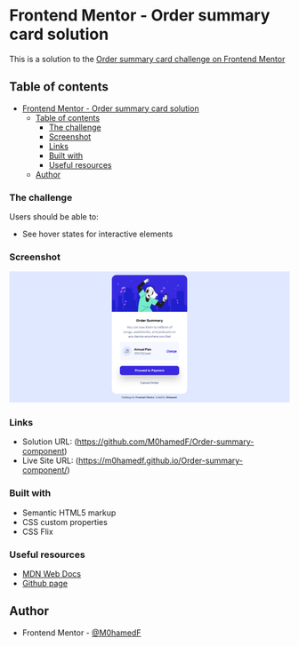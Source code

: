 # Frontend Mentor - Order summary card solution
This is a solution to the [Order summary card challenge on Frontend Mentor](https://www.frontendmentor.io/challenges/order-summary-component-QlPmajDUj)

## Table of contents
- [Frontend Mentor - Order summary card solution](#frontend-mentor---order-summary-card-solution)
  - [Table of contents](#table-of-contents)
    - [The challenge](#the-challenge)
    - [Screenshot](#screenshot)
    - [Links](#links)
    - [Built with](#built-with)
    - [Useful resources](#useful-resources)
  - [Author](#author)
 

### The challenge
Users should be able to:
- See hover states for interactive elements

### Screenshot
![Order-summary-component](images/Screenshot.png)

### Links
- Solution URL: (https://github.com/M0hamedF/Order-summary-component)
- Live Site URL: (https://m0hamedf.github.io/Order-summary-component/)

### Built with
- Semantic HTML5 markup
- CSS custom properties
- CSS Flix

### Useful resources
- [MDN Web Docs](https://developer.mozilla.org/en-US/) 
- [Github page](https://yoksel.github.io/flex-cheatsheet/)

## Author
- Frontend Mentor - [@M0hamedF](https://www.frontendmentor.io/profile/M0hamedF)
